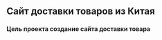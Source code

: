 <h2> Сайт доставки товаров из Китая</h2>
<h4> Цель проекта  создание сайта доставки товара</h4>
<h2> 
<h4> 
